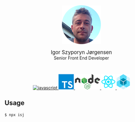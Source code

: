<div>
  <p>&nbsp;</p>
  <p>&nbsp;</p>
  <p align="center">
    <img src="https://raw.githubusercontent.com/IgorSzyporyn/businesscard/master/assets/avatar.png" alt="Igor Szyporyn Jørgensen" title="Igor Szyporyn Jørgensen" />
  </p>
  <div align="center">
    <big>Igor Szyporyn Jørgensen</big>
  </div>
  <div align="center">
    Senior Front End Developer
  </div>
  <p>&nbsp;</p>
  <p align="center">
    <a href="https://developer.mozilla.org/en-US/docs/Web/JavaScript" title="Javascript">
      <img src="https://raw.githubusercontent.com/IgorSzyporyn/businesscard/master/assets/javascript.png" alt="javascript" />
    </a>
    <a href="https://www.typescriptlang.org/" title="Typescript">
      <img src="https://raw.githubusercontent.com/IgorSzyporyn/businesscard/master/assets/logo-typescript.png" alt="typescript" />
    </a>
    <a href="https://nodejs.org/en/" title="NodeJS">
      <img src="https://raw.githubusercontent.com/IgorSzyporyn/businesscard/master/assets/logo-nodejs.png" alt="nodejs" />
    </a>
    <a href="https://reactjs.org/" title="React">
      <img src="https://raw.githubusercontent.com/IgorSzyporyn/businesscard/master/assets/logo-react.png" alt="react" />
    </a>
    <a href="https://www.sencha.com/products/extjs/" title="Sencha ExtJS">
      <img src="https://raw.githubusercontent.com/IgorSzyporyn/businesscard/master/assets/logo-sencha-extjs.png" alt="sencha extjs" />
    </a>
  </p>
</div>


## Usage

```js
$ npx isj
```